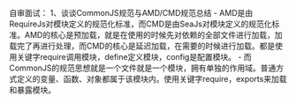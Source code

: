 自审面试：
    1、谈谈CommonJS规范与AMD/CMD规范总结
      - AMD是由RequireJs对模块定义的规范化标准，而CMD是由SeaJs对模块定义的规范化标准。AMD的核心是预加载，就是在使用的时候先对依赖的全部文件进行加载，加载完了再进行处理，而CMD的核心是延迟加载，在需要的时候进行加载。都是使用关键字require调用模块，define定义模块，config是配置模块。
      - 而CommonJS的规范思想就是一个文件就是一个模块，拥有单独的作用域。普通方式定义的变量、函数、对象都属于该模块内。使用关键字require，exports来加载和暴露模块。